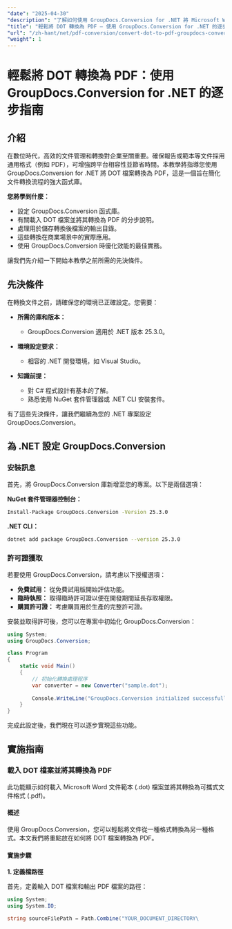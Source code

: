 ```yaml
---
"date": "2025-04-30"
"description": "了解如何使用 GroupDocs.Conversion for .NET 將 Microsoft Word 文件範本 (.dot) 轉換為 PDF。請按照本逐步指南，即可實現無縫文件轉換。"
"title": "輕鬆將 DOT 轉換為 PDF — 使用 GroupDocs.Conversion for .NET 的逐步指南"
"url": "/zh-hant/net/pdf-conversion/convert-dot-to-pdf-groupdocs-conversion-net/"
"weight": 1
---
```


# 輕鬆將 DOT 轉換為 PDF：使用 GroupDocs.Conversion for .NET 的逐步指南

## 介紹

在數位時代，高效的文件管理和轉換對企業至關重要。確保報告或範本等文件採用通用格式（例如 PDF），可增強跨平台相容性並節省時間。本教學將指導您使用 GroupDocs.Conversion for .NET 將 DOT 檔案轉換為 PDF，這是一個旨在簡化文件轉換流程的強大函式庫。

**您將學到什麼：**
- 設定 GroupDocs.Conversion 函式庫。
- 有關載入 DOT 檔案並將其轉換為 PDF 的分步說明。
- 處理用於儲存轉換後檔案的輸出目錄。
- 這些轉換在商業場景中的實際應用。
- 使用 GroupDocs.Conversion 時優化效能的最佳實務。

讓我們先介紹一下開始本教學之前所需的先決條件。

## 先決條件

在轉換文件之前，請確保您的環境已正確設定。您需要：

- **所需的庫和版本：** 
  - GroupDocs.Conversion 適用於 .NET 版本 25.3.0。
  
- **環境設定要求：**
  - 相容的 .NET 開發環境，如 Visual Studio。
  
- **知識前提：**
  - 對 C# 程式設計有基本的了解。
  - 熟悉使用 NuGet 套件管理器或 .NET CLI 安裝套件。

有了這些先決條件，讓我們繼續為您的 .NET 專案設定 GroupDocs.Conversion。

## 為 .NET 設定 GroupDocs.Conversion

### 安裝訊息

首先，將 GroupDocs.Conversion 庫新增至您的專案。以下是兩個選項：

**NuGet 套件管理器控制台：**
```bash
Install-Package GroupDocs.Conversion -Version 25.3.0
```

**\.NET CLI：**
```bash
dotnet add package GroupDocs.Conversion --version 25.3.0
```

### 許可證獲取

若要使用 GroupDocs.Conversion，請考慮以下授權選項：
- **免費試用：** 從免費試用版開始評估功能。
- **臨時執照：** 取得臨時許可證以便在開發期間延長存取權限。
- **購買許可證：** 考慮購買用於生產的完整許可證。

安裝並取得許可後，您可以在專案中初始化 GroupDocs.Conversion：

```csharp
using System;
using GroupDocs.Conversion;

class Program
{
    static void Main()
    {
        // 初始化轉換處理程序
        var converter = new Converter("sample.dot");
        
        Console.WriteLine("GroupDocs.Conversion initialized successfully!");
    }
}
```

完成此設定後，我們現在可以逐步實現這些功能。

## 實施指南

### 載入 DOT 檔案並將其轉換為 PDF

此功能顯示如何載入 Microsoft Word 文件範本 (.dot) 檔案並將其轉換為可攜式文件格式 (.pdf)。

#### 概述

使用 GroupDocs.Conversion，您可以輕鬆將文件從一種格式轉換為另一種格式。本文我們將重點放在如何將 DOT 檔案轉換為 PDF。

#### 實施步驟

**1. 定義檔路徑**

首先，定義輸入 DOT 檔案和輸出 PDF 檔案的路徑：

```csharp
using System;
using System.IO;

string sourceFilePath = Path.Combine("YOUR_DOCUMENT_DIRECTORY\